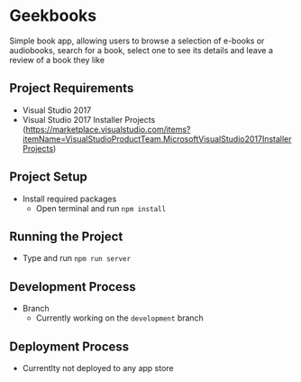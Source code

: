 # Geekbooks
Simple book app, allowing users to browse a selection of e-books or audiobooks, search for a book, select one to see its details and leave a review of a book they like

## Project Requirements
- Visual Studio 2017
- Visual Studio 2017 Installer Projects (https://marketplace.visualstudio.com/items?itemName=VisualStudioProductTeam.MicrosoftVisualStudio2017InstallerProjects)

## Project Setup
- Install required packages
  - Open terminal and run `npm install`

## Running the Project
  - Type and run `npm run server`

## Development Process
- Branch
  - Currently working on the `development` branch

## Deployment Process
- Currentlty not deployed to any app store